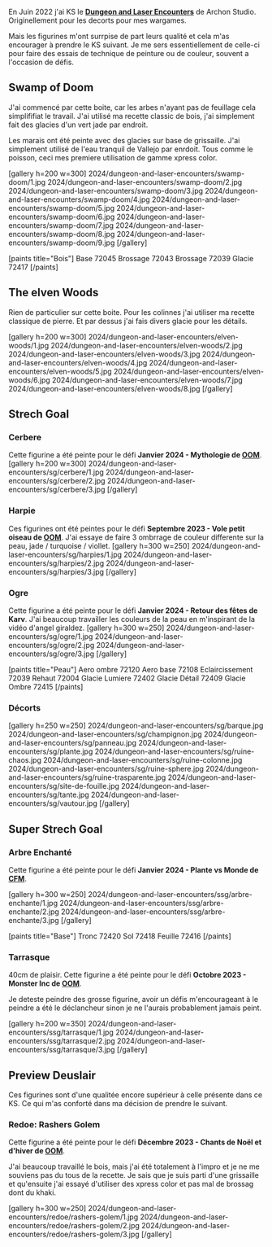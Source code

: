 En Juin 2022 j'ai KS le __[Dungeon and Laser Encounters](https://gamefound.com/fr/projects/archon-studio/encounters)__ de Archon Studio. Originellement pour les decorts pour mes wargames.

Mais les figurines m'ont surrpise de part leurs qualité et cela m'as encourager à prendre le KS suivant. Je me sers essentiellement de celle-ci pour faire des essais de technique de peinture ou de couleur, souvent a l'occasion de défis.

## Swamp of Doom
J'ai commencé par cette boite, car les arbes n'ayant pas de feuillage cela simplififiat le travail. J'ai utilisé ma
recette classic de bois, j'ai simplement fait des glacies d'un vert jade par endroit.

Les marais ont été peinte avec des glacies sur base de grissaille. J'ai simplement utilisé de l'eau tranquil de Vallejo par enrdoit. Tous comme le poisson, ceci mes premiere utilisation de gamme xpress color.

[gallery h=200 w=300]
2024/dungeon-and-laser-encounters/swamp-doom/1.jpg
2024/dungeon-and-laser-encounters/swamp-doom/2.jpg
2024/dungeon-and-laser-encounters/swamp-doom/3.jpg
2024/dungeon-and-laser-encounters/swamp-doom/4.jpg
2024/dungeon-and-laser-encounters/swamp-doom/5.jpg
2024/dungeon-and-laser-encounters/swamp-doom/6.jpg
2024/dungeon-and-laser-encounters/swamp-doom/7.jpg
2024/dungeon-and-laser-encounters/swamp-doom/8.jpg
2024/dungeon-and-laser-encounters/swamp-doom/9.jpg
[/gallery]

[paints title="Bois"]
Base	72045
Brossage	72043
Brossage	72039
Glacie	72417
[/paints]

## The elven Woods

Rien de particulier sur cette boite. Pour les colinnes j'ai utiliser ma recette classique de pierre. Et par dessus j'ai fais divers glacie pour les détails.

[gallery h=200 w=300]
2024/dungeon-and-laser-encounters/elven-woods/1.jpg
2024/dungeon-and-laser-encounters/elven-woods/2.jpg
2024/dungeon-and-laser-encounters/elven-woods/3.jpg
2024/dungeon-and-laser-encounters/elven-woods/4.jpg
2024/dungeon-and-laser-encounters/elven-woods/5.jpg
2024/dungeon-and-laser-encounters/elven-woods/6.jpg
2024/dungeon-and-laser-encounters/elven-woods/7.jpg
2024/dungeon-and-laser-encounters/elven-woods/8.jpg
[/gallery]

## Strech Goal
### Cerbere
Cette figurine a été peinte pour le défi __Janvier 2024 - Mythologie de [OOM](https://onemoremini.fr/topic/601/d%C3%A9fi-janvier-2024-mythologie)__.
[gallery h=200 w=300]
2024/dungeon-and-laser-encounters/sg/cerbere/1.jpg
2024/dungeon-and-laser-encounters/sg/cerbere/2.jpg
2024/dungeon-and-laser-encounters/sg/cerbere/3.jpg
[/gallery]

### Harpie
Ces figurines ont été peintes pour le défi __Septembre 2023 - Vole petit oiseau de [OOM](https://onemoremini.fr/topic/563/d%C3%A9fi-septembre-2023-vole-petit-oiseau)__.
J'ai essaye de faire 3 ombrrage de couleur differente sur la peau, jade / turquoise / viollet.
[gallery h=300 w=250]
2024/dungeon-and-laser-encounters/sg/harpies/1.jpg
2024/dungeon-and-laser-encounters/sg/harpies/2.jpg
2024/dungeon-and-laser-encounters/sg/harpies/3.jpg
[/gallery]

### Ogre
Cette figurine a été peinte pour le défi __Janvier 2024 - Retour des fêtes de Karv__. J'ai beaucoup travailler les couleurs de la peau en m'inspirant de la vidéo d'angel giraldez.
[gallery h=300 w=250]
2024/dungeon-and-laser-encounters/sg/ogre/1.jpg
2024/dungeon-and-laser-encounters/sg/ogre/2.jpg
2024/dungeon-and-laser-encounters/sg/ogre/3.jpg
[/gallery]

[paints title="Peau"]
Aero ombre	72120
Aero base	72108
Eclaircissement	72039
Rehaut	72004
Glacie Lumiere	72402
Glacie Détail	72409
Glacie Ombre	72415
[/paints]

### Décorts
[gallery h=250 w=250]
2024/dungeon-and-laser-encounters/sg/barque.jpg
2024/dungeon-and-laser-encounters/sg/champignon.jpg
2024/dungeon-and-laser-encounters/sg/panneau.jpg
2024/dungeon-and-laser-encounters/sg/plante.jpg
2024/dungeon-and-laser-encounters/sg/ruine-chaos.jpg
2024/dungeon-and-laser-encounters/sg/ruine-colonne.jpg
2024/dungeon-and-laser-encounters/sg/ruine-sphere.jpg
2024/dungeon-and-laser-encounters/sg/ruine-trasparente.jpg
2024/dungeon-and-laser-encounters/sg/site-de-fouille.jpg
2024/dungeon-and-laser-encounters/sg/tante.jpg
2024/dungeon-and-laser-encounters/sg/vautour.jpg
[/gallery]

## Super Strech Goal
### Arbre Enchanté
Cette figurine a été peinte pour le défi __Janvier 2024 - Plante vs Monde de [CFM](https://taverne.colorfulminis.com/t/defi-janvier-2024-plantes-vs-le-monde/5284)__.

[gallery h=300 w=250]
2024/dungeon-and-laser-encounters/ssg/arbre-enchante/1.jpg
2024/dungeon-and-laser-encounters/ssg/arbre-enchante/2.jpg
2024/dungeon-and-laser-encounters/ssg/arbre-enchante/3.jpg
[/gallery]

[paints title="Base"]
Tronc	72420
Sol	72418
Feuille	72416
[/paints]

### Tarrasque
40cm de plaisir. Cette figurine a été peinte pour le défi __Octobre 2023 - Monster Inc de [OOM](https://onemoremini.fr/topic/572/d%C3%A9fi-octobre-2023-monster-inc)__.

Je deteste peindre des grosse figurine, avoir un défis m'encourageant à le peindre a été le déclancheur sinon je ne l'aurais probablement jamais peint.

[gallery h=200 w=350]
2024/dungeon-and-laser-encounters/ssg/tarrasque/1.jpg
2024/dungeon-and-laser-encounters/ssg/tarrasque/2.jpg
2024/dungeon-and-laser-encounters/ssg/tarrasque/3.jpg
[/gallery]

## Preview Deuslair
Ces figurines sont d'une qualitée encore supérieur à celle présente dans ce KS. Ce qui m'as conforté dans ma décision de prendre le suivant.

### Redoe: Rashers Golem
Cette figurine a été peinte pour le défi __Décembre 2023 - Chants de Noël et d'hiver de [OOM](https://onemoremini.fr/topic/596/d%C3%A9fi-d%C3%A9cembre-2023-chants-de-no%C3%ABl-et-d-hiver)__.

J'ai beaucoup travaillé le bois, mais j'ai été totalement à l'impro et je ne me souviens pas du tous de la recette. Je sais que je suis parti d'une grissaille et qu'ensuite j'ai essayé d'utiliser des xpress color et pas mal de brossag dont du khaki.

[gallery h=300 w=250]
2024/dungeon-and-laser-encounters/redoe/rashers-golem/1.jpg
2024/dungeon-and-laser-encounters/redoe/rashers-golem/2.jpg
2024/dungeon-and-laser-encounters/redoe/rashers-golem/3.jpg
[/gallery]

